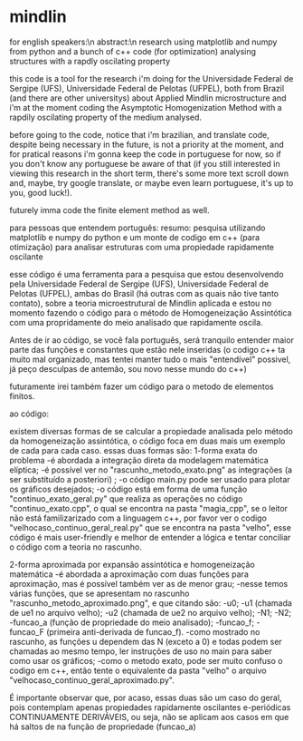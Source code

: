 # mindlin
for english speakers:\n
abstract:\n
research using matplotlib and numpy from python and a bunch of c++ code (for optimization) analysing
structures with a rapdly oscilating property

this code is a tool for the research i'm doing for the Universidade Federal de Sergipe (UFS), Universidade
Federal de Pelotas (UFPEL), both from Brazil (and there are other universitys) about Applied Mindlin microstructure
and i'm at the moment coding the Asymptotic Homogenization Method with a rapdily oscilating property of the medium analysed.


before going to the code, notice that i'm brazilian, and translate code, despite being necessary
in the future, is not a priority at the moment, and for pratical reasons i'm gonna keep the code
in portuguese for now, so if you don't know any portuguese be aware of that (if you still interested
in viewing this research in the short term, there's some more text scroll down and, maybe, try 
google translate, or maybe even learn portuguese, it's up to you, good luck!).

futurely imma code the finite element method as well.

para pessoas que entendem português:
resumo:
pesquisa utilizando matplotlib e numpy do python e um monte de codigo em c++ (para otimização) para analisar
estruturas com uma propiedade rapidamente oscilante 

esse código é uma ferramenta para a pesquisa que estou desenvolvendo pela Universidade Federal de Sergipe (UFS),
Universidade Federal de Pelotas (UFPEL), ambas do Brasil (há outras com as quais não tive tanto contato), sobre 
a teoria microestrutural de Mindlin aplicada e estou no momento fazendo o código para o método de Homogeneização
Assintótica com uma propridamente do meio analisado que rapidamente oscila.

Antes de ir ao código, se você fala português, será tranquilo entender maior parte das funções e constantes que
estão nele inseridas (o codigo c++ ta muito mal organizado, mas tentei manter tudo o mais "entendível" possivel,
já peço desculpas de antemão, sou novo nesse mundo do c++)

futuramente irei também fazer um código para o metodo de elementos finitos.

ao código:

existem diversas formas de se calcular a propiedade analisada pelo método da homogeneização assintótica, o código foca
em duas mais um exemplo de cada para cada caso.
essas duas formas são:
1-forma exata do problema
-é abordada a integração direta da modelagem matemática elíptica;
-é possível ver no "rascunho_metodo_exato.png" as integrações (a ser substituído a posteriori) ;
-o código main.py pode ser usado para plotar os gráficos desejados;
-o código está em forma de uma função "continuo_exato_geral.py" que realiza as operações no código "continuo_exato.cpp",
 o qual se encontra na pasta "magia_cpp", se o leitor não está familizarizado com a linguagem c++, por favor ver o codigo
 "velhocaso_continuo_geral_real.py" que se encontra na pasta "velho", esse código é mais user-friendly e melhor de entender
 a lógica e tentar conciliar o código com a teoria no rascunho.
 
2-forma aproximada por expansão assintótica e homogeneização matemática
-é abordada a aproximação com duas funções para aproximação, mas é possível também ver as de menor grau;
-nesse temos várias funções, que se apresentam no rascunho "rascunho_metodo_aproximado.png", e que citando são:
  -u0;
  -u1 (chamada de ue1 no arquivo velho);
  -u2 (chamada de ue2 no arquivo velho);
  -N1;
  -N2;
  -funcao_a (função de propriedade do meio analisado);
  -funcao_f;
  -funcao_F (primeira anti-derivada de funcao_f).
-como mostrado no rascunho, as funções u dependem das N (exceto a 0) e todas podem ser chamadas ao mesmo tempo, ler instruções
 de uso no main para saber como usar os gráficos;
-como o metodo exato, pode ser muito confuso o codigo em c++, então tente o equivalente da pasta "velho" o arquivo 
 "velhocaso_continuo_geral_aproximado.py".
 
É importante observar que, por acaso, essas duas são um caso do geral, pois contemplam apenas propiedades rapidamente oscilantes
e-periódicas CONTINUAMENTE DERIVÁVEIS, ou seja, não se aplicam aos casos em que há saltos de na função de propriedade (funcao_a)
